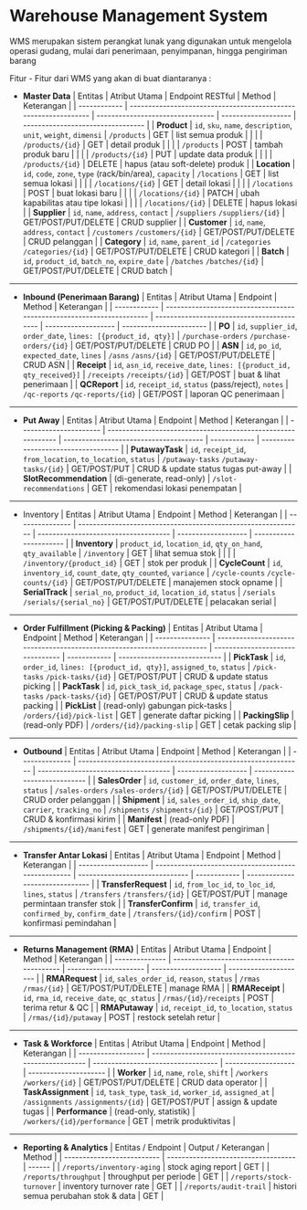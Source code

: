 # Warehouse Management System

WMS merupakan sistem perangkat lunak yang digunakan untuk mengelola operasi gudang, mulai dari penerimaan, penyimpanan, hingga pengiriman barang

Fitur - Fitur dari WMS yang akan di buat diantaranya :

- **Master Data**
| Entitas      | Atribut Utama                                                   | Endpoint RESTful                 | Method              | Keterangan                        |
| ------------ | --------------------------------------------------------------- | -------------------------------- | ------------------- | --------------------------------- |
| **Product**  | `id`, `sku`, `name`, `description`, `unit`, `weight`, `dimensi` | `/products`                      | GET                 | list semua produk                 |
|              |                                                                 | `/products/{id}`                 | GET                 | detail produk                     |
|              |                                                                 | `/products`                      | POST                | tambah produk baru                |
|              |                                                                 | `/products/{id}`                 | PUT                 | update data produk                |
|              |                                                                 | `/products/{id}`                 | DELETE              | hapus (atau soft-delete) produk   |
| **Location** | `id`, `code`, `zone`, `type` (rack/bin/area), `capacity`        | `/locations`                     | GET                 | list semua lokasi                 |
|              |                                                                 | `/locations/{id}`                | GET                 | detail lokasi                     |
|              |                                                                 | `/locations`                     | POST                | buat lokasi baru                  |
|              |                                                                 | `/locations/{id}`                | PATCH               | ubah kapabilitas atau tipe lokasi |
|              |                                                                 | `/locations/{id}`                | DELETE              | hapus lokasi                      |
| **Supplier** | `id`, `name`, `address`, `contact`                              | `/suppliers` `/suppliers/{id}`   | GET/POST/PUT/DELETE | CRUD supplier                     |
| **Customer** | `id`, `name`, `address`, `contact`                              | `/customers` `/customers/{id}`   | GET/POST/PUT/DELETE | CRUD pelanggan                    |
| **Category** | `id`, `name`, `parent_id`                                       | `/categories` `/categories/{id}` | GET/POST/PUT/DELETE | CRUD kategori                     |
| **Batch**    | `id`, `product_id`, `batch_no`, `expire_date`                   | `/batches` `/batches/{id}`       | GET/POST/PUT/DELETE | CRUD batch                        |

----
- **Inbound (Penerimaan Barang)**
| Entitas      | Atribut Utama                                                         | Endpoint                                   | Method              | Keterangan              |
| ------------ | --------------------------------------------------------------------- | ------------------------------------------ | ------------------- | ----------------------- |
| **PO**       | `id`, `supplier_id`, `order_date`, `lines: [{product_id, qty}]`       | `/purchase-orders` `/purchase-orders/{id}` | GET/POST/PUT/DELETE | CRUD PO                 |
| **ASN**      | `id`, `po_id`, `expected_date`, `lines`                               | `/asns` `/asns/{id}`                       | GET/POST/PUT/DELETE | CRUD ASN                |
| **Receipt**  | `id`, `asn_id`, `receive_date`, `lines: [{product_id, qty_received}]` | `/receipts` `/receipts/{id}`               | GET/POST            | buat & lihat penerimaan |
| **QCReport** | `id`, `receipt_id`, `status` (pass/reject), `notes`                   | `/qc-reports` `/qc-reports/{id}`           | GET/POST            | laporan QC penerimaan   |

---
- **Put Away**
| Entitas                | Atribut Utama                                                | Endpoint                               | Method       | Keterangan                          |
| ---------------------- | ------------------------------------------------------------ | -------------------------------------- | ------------ | ----------------------------------- |
| **PutawayTask**        | `id`, `receipt_id`, `from_location`, `to_location`, `status` | `/putaway-tasks` `/putaway-tasks/{id}` | GET/POST/PUT | CRUD & update status tugas put-away |
| **SlotRecommendation** | (di-generate, read-only)                                     | `/slot-recommendations`                | GET          | rekomendasi lokasi penempatan       |

---
- Inventory
| Entitas         | Atribut Utama                                                 | Endpoint                             | Method              | Keterangan             |
| --------------- | ------------------------------------------------------------- | ------------------------------------ | ------------------- | ---------------------- |
| **Inventory**   | `product_id`, `location_id`, `qty_on_hand`, `qty_available`   | `/inventory`                         | GET                 | lihat semua stok       |
|                 |                                                               | `/inventory/{product_id}`            | GET                 | stok per produk        |
| **CycleCount**  | `id`, `inventory_id`, `count_date`, `qty_counted`, `variance` | `/cycle-counts` `/cycle-counts/{id}` | GET/POST/PUT/DELETE | manajemen stock opname |
| **SerialTrack** | `serial_no`, `product_id`, `location_id`, `status`            | `/serials` `/serials/{serial_no}`    | GET/POST/PUT/DELETE | pelacakan serial       |


--- 
- **Order Fulfillment (Picking & Packing)**
| Entitas         | Atribut Utama                                                           | Endpoint                         | Method       | Keterangan                   |
| --------------- | ----------------------------------------------------------------------- | -------------------------------- | ------------ | ---------------------------- |
| **PickTask**    | `id`, `order_id`, `lines: [{product_id, qty}]`, `assigned_to`, `status` | `/pick-tasks` `/pick-tasks/{id}` | GET/POST/PUT | CRUD & update status picking |
| **PackTask**    | `id`, `pick_task_id`, `package_spec`, `status`                          | `/pack-tasks` `/pack-tasks/{id}` | GET/POST/PUT | CRUD & update status packing |
| **PickList**    | (read-only) gabungan pick-tasks                                         | `/orders/{id}/pick-list`         | GET          | generate daftar picking      |
| **PackingSlip** | (read-only PDF)                                                         | `/orders/{id}/packing-slip`      | GET          | cetak packing slip           |


--- 
- **Outbound**
| Entitas        | Atribut Utama                                                 | Endpoint                             | Method              | Keterangan                   |
| -------------- | ------------------------------------------------------------- | ------------------------------------ | ------------------- | ---------------------------- |
| **SalesOrder** | `id`, `customer_id`, `order_date`, `lines`, `status`          | `/sales-orders` `/sales-orders/{id}` | GET/POST/PUT/DELETE | CRUD order pelanggan         |
| **Shipment**   | `id`, `sales_order_id`, `ship_date`, `carrier`, `tracking_no` | `/shipments` `/shipments/{id}`       | GET/POST/PUT        | CRUD & konfirmasi kirim      |
| **Manifest**   | (read-only PDF)                                               | `/shipments/{id}/manifest`           | GET                 | generate manifest pengiriman |


---
- **Transfer Antar Lokasi**
| Entitas             | Atribut Utama                                       | Endpoint                       | Method       | Keterangan                      |
| ------------------- | --------------------------------------------------- | ------------------------------ | ------------ | ------------------------------- |
| **TransferRequest** | `id`, `from_loc_id`, `to_loc_id`, `lines`, `status` | `/transfers` `/transfers/{id}` | GET/POST/PUT | manage permintaan transfer stok |
| **TransferConfirm** | `id`, `transfer_id`, `confirmed_by`, `confirm_date` | `/transfers/{id}/confirm`      | POST         | konfirmasi pemindahan           |


---
- **Returns Management (RMA)**
| Entitas        | Atribut Utama                               | Endpoint              | Method              | Keterangan            |
| -------------- | ------------------------------------------- | --------------------- | ------------------- | --------------------- |
| **RMARequest** | `id`, `sales_order_id`, `reason`, `status`  | `/rmas` `/rmas/{id}`  | GET/POST/PUT/DELETE | manage RMA            |
| **RMAReceipt** | `id`, `rma_id`, `receive_date`, `qc_status` | `/rmas/{id}/receipts` | POST                | terima retur & QC     |
| **RMAPutaway** | `id`, `receipt_id`, `to_location`, `status` | `/rmas/{id}/putaway`  | POST                | restock setelah retur |


--- 
- **Task & Workforce**
| Entitas            | Atribut Utama                                            | Endpoint                           | Method              | Keterangan            |
| ------------------ | -------------------------------------------------------- | ---------------------------------- | ------------------- | --------------------- |
| **Worker**         | `id`, `name`, `role`, `shift`                            | `/workers` `/workers/{id}`         | GET/POST/PUT/DELETE | CRUD data operator    |
| **TaskAssignment** | `id`, `task_type`, `task_id`, `worker_id`, `assigned_at` | `/assignments` `/assignments/{id}` | GET/POST/PUT        | assign & update tugas |
| **Performance**    | (read-only, statistik)                                   | `/workers/{id}/performance`        | GET                 | metrik produktivitas  |


----
-  **Reporting & Analytics**
| Entitas / Endpoint         | Output / Keterangan                 | Method |
| -------------------------- | ----------------------------------- | ------ |
| `/reports/inventory-aging` | stock aging report                  | GET    |
| `/reports/throughput`      | throughput per periode              | GET    |
| `/reports/stock-turnover`  | inventory turnover rate             | GET    |
| `/reports/audit-trail`     | histori semua perubahan stok & data | GET    |

